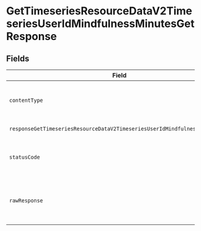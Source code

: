 # GetTimeseriesResourceDataV2TimeseriesUserIdMindfulnessMinutesGetResponse


## Fields

| Field                                                                                                                       | Type                                                                                                                        | Required                                                                                                                    | Description                                                                                                                 |
| --------------------------------------------------------------------------------------------------------------------------- | --------------------------------------------------------------------------------------------------------------------------- | --------------------------------------------------------------------------------------------------------------------------- | --------------------------------------------------------------------------------------------------------------------------- |
| `contentType`                                                                                                               | *string*                                                                                                                    | :heavy_check_mark:                                                                                                          | HTTP response content type for this operation                                                                               |
| `responseGetTimeseriesResourceDataV2TimeseriesUserIdMindfulnessMinutesGet`                                                  | [shared.ClientFacingMindfulnessMinutesTimeseries](../../../sdk/models/shared/clientfacingmindfulnessminutestimeseries.md)[] | :heavy_minus_sign:                                                                                                          | Successful Response                                                                                                         |
| `statusCode`                                                                                                                | *number*                                                                                                                    | :heavy_check_mark:                                                                                                          | HTTP response status code for this operation                                                                                |
| `rawResponse`                                                                                                               | [AxiosResponse](https://axios-http.com/docs/res_schema)                                                                     | :heavy_check_mark:                                                                                                          | Raw HTTP response; suitable for custom response parsing                                                                     |